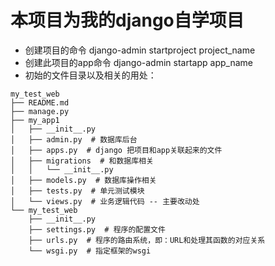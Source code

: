 # 本项目为我的django自学项目
- 创建项目的命令 django-admin startproject project_name
- 创建此项目的app命令 django-admin startapp app_name
- 初始的文件目录以及相关的用处：
```
my_test_web 
├── README.md
├── manage.py
├── my_app1
│   ├── __init__.py
│   ├── admin.py  # 数据库后台
│   ├── apps.py  # django 把项目和app关联起来的文件
│   ├── migrations  # 和数据库相关
│   │   └── __init__.py
│   ├── models.py  # 数据库操作相关
│   ├── tests.py  # 单元测试模块
│   └── views.py  # 业务逻辑代码 -- 主要改动处
└── my_test_web
    ├── __init__.py
    ├── settings.py  # 程序的配置文件
    ├── urls.py  # 程序的路由系统，即：URL和处理其函数的对应关系
    └── wsgi.py  # 指定框架的wsgi
```
